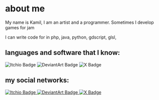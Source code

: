 # about me

My name is Kamil, I am an artist and a programmer.
Sometimes I develop games for jam

I can write code for in php, java, python, gdscript, glsl, 

## languages and software that I know: 
<div id="badges">
  <img src="https://img.shields.io/badge/Itch.io-FA5C5C?style=for-the-badge&logo=itchdotio&logoColor=white" alt="Itchio Badge"/>
  <img src="https://img.shields.io/badge/DeviantArt-05CC47?style=for-the-badge&logo=deviantart&logoColor=white" alt="DeviantArt Badge"/>
  <img src="https://img.shields.io/badge/Twitter-blue?style=for-the-badge&logo=twitter&logoColor=white" alt="X Badge"/>
</div>


## my social networks: 
<div id="badges">
 <a href="https://saybayry.itch.io/">
  <img src="https://img.shields.io/badge/Itch.io-FA5C5C?style=for-the-badge&logo=itchdotio&logoColor=white" alt="Itchio Badge"/>
 </a>
 
 <a href="https://www.deviantart.com/saybayry">
  <img src="https://img.shields.io/badge/DeviantArt-05CC47?style=for-the-badge&logo=deviantart&logoColor=white" alt="DeviantArt Badge"/>
 </a>
 
 <a href="https://x.com/saybayru">
  <img src="https://img.shields.io/badge/Twitter-blue?style=for-the-badge&logo=twitter&logoColor=white" alt="X Badge"/>
 </a>
</div>



